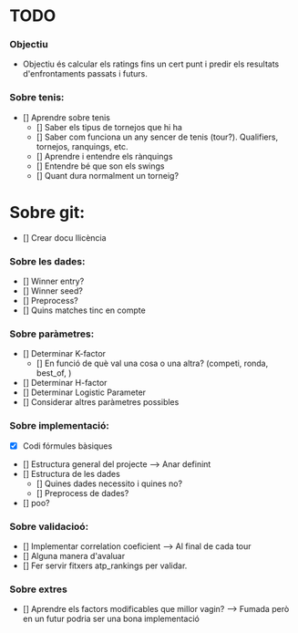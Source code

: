 # TODO

### Objectiu
- Objectiu és calcular els ratings fins un cert punt i predir els resultats d'enfrontaments passats i futurs. 

### Sobre tenis:
- [] Aprendre sobre tenis
    - [] Saber els tipus de tornejos que hi ha
    - [] Saber com funciona un any sencer de tenis (tour?). Qualifiers, tornejos, ranquings, etc. 
    - [] Aprendre i entendre els rànquings
    - [] Entendre bé que son els swings
    - [] Quant dura normalment un torneig?

# Sobre git: 
- [] Crear docu llicència

### Sobre les dades:
- [] Winner entry? 
- [] Winner seed?
- [] Preprocess? 
- [] Quins matches tinc en compte

### Sobre paràmetres:
- [] Determinar K-factor 
    - [] En funció de què val una cosa o una altra? (competi, ronda, best_of, )
- [] Determinar H-factor
- [] Determinar Logistic Parameter
- [] Considerar altres paràmetres possibles

### Sobre implementació: 
- [x] Codi fórmules bàsiques
- [] Estructura general del projecte --> Anar definint
- [] Estructura de les dades
    - [] Quines dades necessito i quines no?
    - [] Preprocess de dades?
- [] poo?

### Sobre validacioó: 
- [] Implementar correlation coeficient --> Al final de cada tour
- [] Alguna manera d'avaluar 
- [] Fer servir fitxers atp_rankings per validar. 

### Sobre extres
- [] Aprendre els factors modificables que millor vagin? --> Fumada però en un futur podria ser una bona implementació
